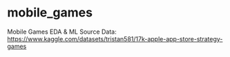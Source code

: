 # mobile_games
Mobile Games EDA &amp; ML
Source Data: https://www.kaggle.com/datasets/tristan581/17k-apple-app-store-strategy-games
